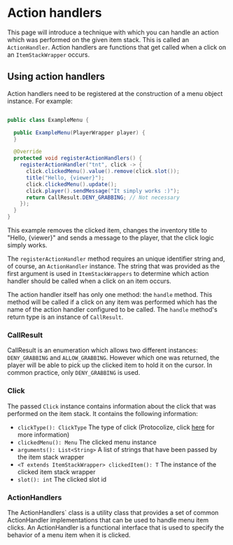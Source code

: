 # Action handlers

This page will introduce a technique with which you can handle an action which was performed on the
given item stack. This is called an `ActionHandler`. Action handlers are functions that get called
when a click on an `ItemStackWrapper` occurs.

## Using action handlers

Action handlers need to be registered at the construction of a menu object instance. For example:

```java

public class ExampleMenu {

  public ExampleMenu(PlayerWrapper player) {
  }

  @Override
  protected void registerActionHandlers() {
    registerActionHandler("tnt", click -> {
      click.clickedMenu().value().remove(click.slot());
      title("Hello, {viewer}");
      click.clickedMenu().update();
      click.player().sendMessage("It simply works :)");
      return CallResult.DENY_GRABBING; // Not necessary
    });
  }
}
```

This example removes the clicked item, changes the inventory title to "Hello, {viewer}" and sends a
message to the player, that the click logic simply works.

The `registerActionHandler` method requires an unique identifier string and, of course,
an `ActionHandler` instance. The string that was provided as the first argument is used
in `ItemStackWrappers` to determine which action handler should be called when a click on an item
occurs.

The action handler itself has only one method: the `handle` method. This method will be called if a
click on any item was performed which has the name of the action handler configured to be called.
The `handle` method's return type is an instance of `CallResult`.

### CallResult

CallResult is an enumeration which allows two different instances: `DENY_GRABBING`
and `ALLOW_GRABBING`. However which one was returned, the player will be able to pick up the clicked
item to hold it on the cursor. In common practice, only `DENY_GRABBING` is used.

### Click

The passed `Click` instance contains information about the click that was performed on the item
stack. It contains the following information:

- `clickType(): ClickType` The type of click (Protocolize,
  click [here](https://github.com/Exceptionflug/protocolize/blob/master/protocolize-api/src/main/java/de/exceptionflug/protocolize/api/ClickType.java)
  for more information)
- `clickedMenu(): Menu` The clicked menu instance
- `arguments(): List<String>` A list of strings that have been passed by the item stack wrapper
- `<T extends ItemStackWrapper> clickedItem(): T` The instance of the clicked item stack wrapper
- `slot(): int` The clicked slot id


### ActionHandlers

The ActionHandlers` class is a utility class that provides a set of common ActionHandler
implementations that can be used to handle menu item clicks. An ActionHandler is a 
functional interface that is used to specify the behavior of a menu item when it is clicked.
